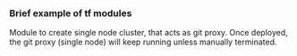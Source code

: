 ### Brief example of tf modules

Module to create single node cluster, that acts as git proxy.
Once deployed, the git proxy (single node) will keep running unless manually terminated.